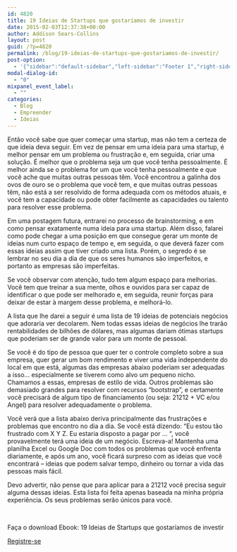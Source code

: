 ```yaml
---
id: 4820
title: 19 Ideias de Startups que gostaríamos de investir
date: 2015-02-03T12:37:38+00:00
author: Addison Sears-Collins
layout: post
guid: /?p=4820
permalink: /blog/19-ideias-de-startups-que-gostariamos-de-investir/
post-option:
  - '{"sidebar":"default-sidebar","left-sidebar":"Footer 1","right-sidebar":"Footer 1","page-title":"","page-caption":""}'
modal-dialog-id:
  - "0"
mixpanel_event_label:
  - ""
categories:
  - Blog
  - Empreender
  - Ideias
---
```

Então você sabe que quer começar uma startup, mas não tem a certeza de que ideia deva seguir. Em vez de pensar em uma ideia para uma startup, é melhor pensar em um problema ou frustração e, em seguida, criar uma solução. É melhor que o problema seja um que você tenha pessoalmente. É melhor ainda se o problema for um que você tenha pessoalmente e que você ache que muitas outras pessoas têm. Você encontrou a galinha dos ovos de ouro se o problema que você tem, e que muitas outras pessoas têm, não está a ser resolvido de forma adequada com os métodos atuais, e você tem a capacidade ou pode obter facilmente as capacidades ou talento para resolver esse problema.

Em uma postagem futura, entrarei no processo de brainstorming, e em como pensar exatamente numa ideia para uma startup. Além disso, falarei como pode chegar a uma posição em que consegue gerar um monte de ideias num curto espaço de tempo e, em seguida, o que deverá fazer com essas ideias assim que tiver criado uma lista. Porém, o segredo é se lembrar no seu dia a dia de que os seres humanos são imperfeitos, e portanto as empresas são imperfeitas.

Se você observar com atenção, tudo tem algum espaço para melhorias. Você tem que treinar a sua mente, olhos e ouvidos para ser capaz de identificar o que pode ser melhorado e, em seguida, reunir forças para deixar de estar à margem desse problema, e melhorá-lo.

A lista que lhe darei a seguir é uma lista de 19 ideias de potenciais negócios que adoraria ver decolarem. Nem todas essas ideias de negócios lhe trarão rentabilidades de bilhões de dólares, mas algumas dariam ótimas startups que poderiam ser de grande valor para um monte de pessoal.

Se você é do tipo de pessoa que quer ter o controle completo sobre a sua empresa, quer gerar um bom rendimento e viver uma vida independente do local em que está, algumas das empresas abaixo poderiam ser adequadas a isso&#8230; especialmente se tiverem como alvo um pequeno nicho. Chamamos a essas, empresas de estilo de vida. Outros problemas são demasiado grandes para resolver com recursos “bootstrap”, e certamente você precisará de algum tipo de financiamento (ou seja: 21212 + VC e/ou Angel) para resolver adequadamente o problema.

Você verá que a lista abaixo deriva principalmente das frustrações e problemas que encontro no dia a dia. Se você está dizendo: &#8220;Eu estou tão frustrado com X Y Z. Eu estaria disposto a pagar por &#8230; &#8220;, você provavelmente terá uma ideia de um negócio. Escreva-a! Mantenha uma planilha Excel ou Google Doc com todos os problemas que você enfrenta diariamente, e após um ano, você ficará surpreso com as ideias que você encontrará &#8211; ideias que podem salvar tempo, dinheiro ou tornar a vida das pessoas mais fácil.

Devo advertir, não pense que para aplicar para a 21212 você precisa seguir alguma dessas ideias. Esta lista foi feita apenas baseada na minha própria experiência. Os seus problemas serão únicos para você.

&nbsp;

Faça o download Ebook: 19 Ideias de Startups que gostaríamos de investir 

<div class="gdlr-course-button" >
  <a  href='http://bit.ly/19ideias'>Registre-se</a>
</div>

&nbsp;

&nbsp;